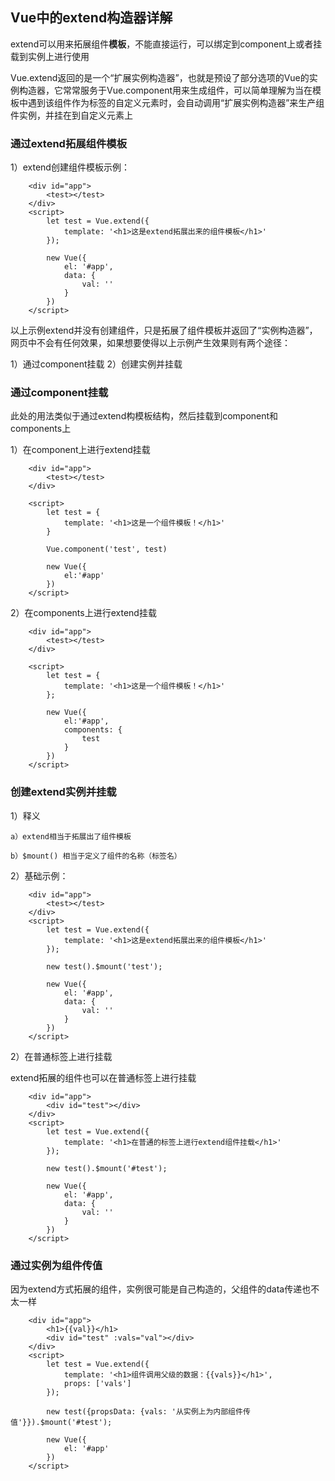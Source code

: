 ## Vue中的extend构造器详解

extend可以用来拓展组件**模板**，不能直接运行，可以绑定到component上或者挂载到实例上进行使用

Vue.extend返回的是一个“扩展实例构造器”，也就是预设了部分选项的Vue的实例构造器，它常常服务于Vue.component用来生成组件，可以简单理解为当在模板中遇到该组件作为标签的自定义元素时，会自动调用“扩展实例构造器”来生产组件实例，并挂在到自定义元素上

### 通过extend拓展组件模板

1）extend创建组件模板示例：

```
    <div id="app">
        <test></test>    
    </div>
    <script>
        let test = Vue.extend({
            template: '<h1>这是extend拓展出来的组件模板</h1>'
        });

        new Vue({
            el: '#app',
            data: {
                val: ''
            }
        })
    </script> 
```

以上示例extend并没有创建组件，只是拓展了组件模板并返回了“实例构造器”，网页中不会有任何效果，如果想要使得以上示例产生效果则有两个途径：

1）通过component挂载
2）创建实例并挂载


### 通过component挂载

此处的用法类似于通过extend构模板结构，然后挂载到component和components上

1）在component上进行extend挂载

```
    <div id="app">
        <test></test>
    </div>

    <script>
        let test = {
            template: '<h1>这是一个组件模板！</h1>'
        }

        Vue.component('test', test)

        new Vue({
            el:'#app'
        })
    </script>  
```

2）在components上进行extend挂载

```
    <div id="app">
        <test></test>
    </div>

    <script>
        let test = {
            template: '<h1>这是一个组件模板！</h1>'
        };
 
        new Vue({
            el:'#app',
            components: {
                test
            }
        })
    </script> 
```

### 创建extend实例并挂载

1）释义

    a）extend相当于拓展出了组件模板

    b）$mount() 相当于定义了组件的名称（标签名）

2）基础示例：

```
    <div id="app">
        <test></test>
    </div>
    <script>
        let test = Vue.extend({
            template: '<h1>这是extend拓展出来的组件模板</h1>'
        });

        new test().$mount('test');

        new Vue({
            el: '#app',
            data: {
                val: ''
            }
        })
    </script> 
```


2）在普通标签上进行挂载

extend拓展的组件也可以在普通标签上进行挂载

```
    <div id="app">
        <div id="test"></div>
    </div>
    <script>
        let test = Vue.extend({
            template: '<h1>在普通的标签上进行extend组件挂载</h1>'
        });

        new test().$mount('#test');

        new Vue({
            el: '#app',
            data: {
                val: ''
            }
        })
    </script>   
```

### 通过实例为组件传值

因为extend方式拓展的组件，实例很可能是自己构造的，父组件的data传递也不太一样

```
    <div id="app">
        <h1>{{val}}</h1>
        <div id="test" :vals="val"></div>
    </div>
    <script>
        let test = Vue.extend({
            template: '<h1>组件调用父级的数据：{{vals}}</h1>',
            props: ['vals']
        });

        new test({propsData: {vals: '从实例上为内部组件传值'}}).$mount('#test');

        new Vue({
            el: '#app'
        })
    </script>
```




